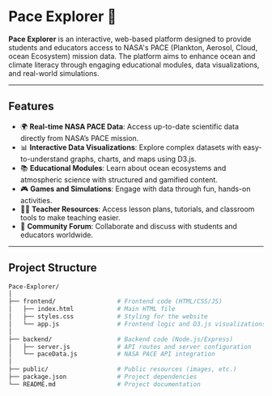 # Pace Explorer 🚀

**Pace Explorer** is an interactive, web-based platform designed to provide students and educators access to NASA's PACE (Plankton, Aerosol, Cloud, ocean Ecosystem) mission data. The platform aims to enhance ocean and climate literacy through engaging educational modules, data visualizations, and real-world simulations.

---

## Features

- 🌍 **Real-time NASA PACE Data**: Access up-to-date scientific data directly from NASA’s PACE mission.
- 📊 **Interactive Data Visualizations**: Explore complex datasets with easy-to-understand graphs, charts, and maps using D3.js.
- 📚 **Educational Modules**: Learn about ocean ecosystems and atmospheric science with structured and gamified content.
- 🎮 **Games and Simulations**: Engage with data through fun, hands-on activities.
- 👩‍🏫 **Teacher Resources**: Access lesson plans, tutorials, and classroom tools to make teaching easier.
- 💬 **Community Forum**: Collaborate and discuss with students and educators worldwide.

---

## Project Structure

```bash
Pace-Explorer/
│
├── frontend/                 # Frontend code (HTML/CSS/JS)
│   ├── index.html            # Main HTML file
│   ├── styles.css            # Styling for the website
│   └── app.js                # Frontend logic and D3.js visualizations
│
├── backend/                  # Backend code (Node.js/Express)
│   ├── server.js             # API routes and server configuration
│   └── paceData.js           # NASA PACE API integration
│
├── public/                   # Public resources (images, etc.)
├── package.json              # Project dependencies
└── README.md                 # Project documentation
